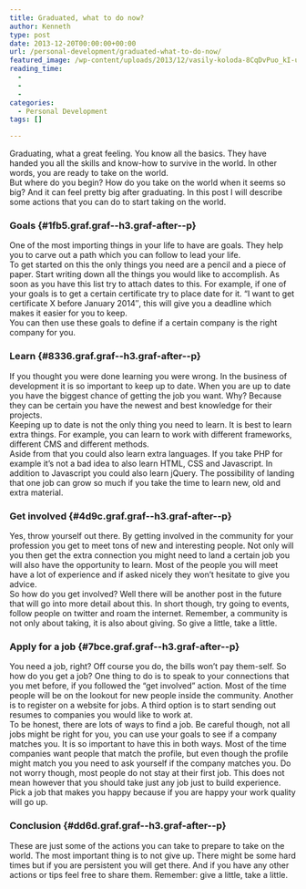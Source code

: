 ```yaml
---
title: Graduated, what to do now?
author: Kenneth
type: post
date: 2013-12-20T00:00:00+00:00
url: /personal-development/graduated-what-to-do-now/
featured_image: /wp-content/uploads/2013/12/vasily-koloda-8CqDvPuo_kI-unsplash-scaled.jpg
reading_time:
  - 
  - 
  - 
categories:
  - Personal Development
tags: []

---
```

<p id="8c94" class="graf graf--p graf--leading">
  Graduating, what a great feeling. You know all the basics. They have handed you all the skills and know-how to survive in the world. In other words, you are ready to take on the world.<br /> But where do you begin? How do you take on the world when it seems so big? And it can feel pretty big after graduating. In this post I will describe some actions that you can do to start taking on the world.
</p>

### Goals {#1fb5.graf.graf--h3.graf-after--p}

<p id="7416" class="graf graf--p graf-after--h3">
  One of the most importing things in your life to have are goals. They help you to carve out a path which you can follow to lead your life.<br /> To get started on this the only things you need are a pencil and a piece of paper. Start writing down all the things you would like to accomplish. As soon as you have this list try to attach dates to this. For example, if one of your goals is to get a certain certificate try to place date for it. “I want to get certificate X before January 2014″, this will give you a deadline which makes it easier for you to keep.<br /> You can then use these goals to define if a certain company is the right company for you.
</p>

### Learn {#8336.graf.graf--h3.graf-after--p}

<p id="67ee" class="graf graf--p graf-after--h3">
  If you thought you were done learning you were wrong. In the business of development it is so important to keep up to date. When you are up to date you have the biggest chance of getting the job you want. Why? Because they can be certain you have the newest and best knowledge for their projects.<br /> Keeping up to date is not the only thing you need to learn. It is best to learn extra things. For example, you can learn to work with different frameworks, different CMS and different methods.<br /> Aside from that you could also learn extra languages. If you take PHP for example it’s not a bad idea to also learn HTML, CSS and Javascript. In addition to Javascript you could also learn jQuery. The possibility of landing that one job can grow so much if you take the time to learn new, old and extra material.
</p>

### Get involved {#4d9c.graf.graf--h3.graf-after--p}

<p id="6c52" class="graf graf--p graf-after--h3">
  Yes, throw yourself out there. By getting involved in the community for your profession you get to meet tons of new and interesting people. Not only will you then get the extra connection you might need to land a certain job you will also have the opportunity to learn. Most of the people you will meet have a lot of experience and if asked nicely they won’t hesitate to give you advice.<br /> So how do you get involved? Well there will be another post in the future that will go into more detail about this. In short though, try going to events, follow people on twitter and roam the internet. Remember, a community is not only about taking, it is also about giving. So give a little, take a little.
</p>

### Apply for a&nbsp;job {#7bce.graf.graf--h3.graf-after--p}

<p id="76f8" class="graf graf--p graf-after--h3">
  You need a job, right? Off course you do, the bills won’t pay them-self. So how do you get a job? One thing to do is to speak to your connections that you met before, if you followed the “get involved” action. Most of the time people will be on the lookout for new people inside the community. Another is to register on a website for jobs. A third option is to start sending out resumes to companies you would like to work at.<br /> To be honest, there are lots of ways to find a job. Be careful though, not all jobs might be right for you, you can use your goals to see if a company matches you. It is so important to have this in both ways. Most of the time companies want people that match the profile, but even though the profile might match you you need to ask yourself if the company matches you. Do not worry though, most people do not stay at their first job. This does not mean however that you should take just any job just to build experience. Pick a job that makes you happy because if you are happy your work quality will go up.
</p>

### Conclusion {#dd6d.graf.graf--h3.graf-after--p}

<p id="8581" class="graf graf--p graf-after--h3 graf--trailing">
  These are just some of the actions you can take to prepare to take on the world. The most important thing is to not give up. There might be some hard times but if you are persistent you will get there. And if you have any other actions or tips feel free to share them. Remember: give a little, take a little.
</p>